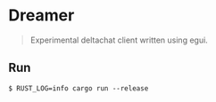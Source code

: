 # Dreamer
> Experimental deltachat client written using egui.
## Run
```
$ RUST_LOG=info cargo run --release
```
